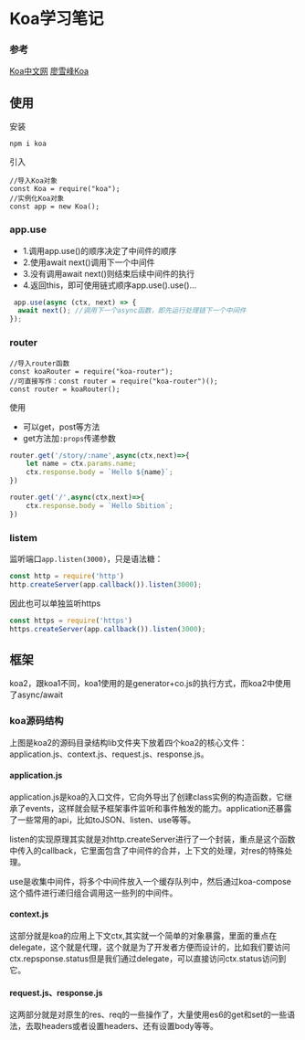 # Koa学习笔记

### 参考

[Koa中文网](https://www.koajs.com.cn/)
[廖雪峰Koa](https://www.liaoxuefeng.com/wiki/1022910821149312/1099752344192192)

## 使用
安装
```shell
npm i koa
```
引入
```
//导入Koa对象
const Koa = require("koa");
//实例化Koa对象
const app = new Koa();
```

### app.use
 * 1.调用app.use()的顺序决定了中间件的顺序
 * 2.使用await next()调用下一个中间件
 * 3.没有调用await next()则结束后续中间件的执行
 * 4.返回this，即可使用链式顺序app.use().use()...
```js
 app.use(async (ctx, next) => {
  await next(); //调用下一个async函数，即先运行处理链下一个中间件
});
```

### router
```
//导入router函数
const koaRouter = require("koa-router");
//可直接写作：const router = require("koa-router")();
const router = koaRouter();
```
使用
- 可以get，post等方法
- get方法加`:props`传递参数
```js
router.get('/story/:name',async(ctx,next)=>{
    let name = ctx.params.name;
    ctx.response.body = `Hello ${name}`;
})

router.get('/',async(ctx,next)=>{
    ctx.response.body = `Hello Sbition`;
})
```

### listem
监听端口`app.listen(3000)`，只是语法糖：
```js
const http = require('http')
http.createServer(app.callback()).listen(3000);
```
因此也可以单独监听https
```js
const https = require('https')
https.createServer(app.callback()).listen(3000);
```

## 框架

koa2，跟koa1不同，koa1使用的是generator+co.js的执行方式，而koa2中使用了async/await


### koa源码结构

上图是koa2的源码目录结构lib文件夹下放着四个koa2的核心文件：application.js、context.js、request.js、response.js。

#### application.js

application.js是koa的入口文件，它向外导出了创建class实例的构造函数，它继承了events，这样就会赋予框架事件监听和事件触发的能力。application还暴露了一些常用的api，比如toJSON、listen、use等等。

listen的实现原理其实就是对http.createServer进行了一个封装，重点是这个函数中传入的callback，它里面包含了中间件的合并，上下文的处理，对res的特殊处理。

use是收集中间件，将多个中间件放入一个缓存队列中，然后通过koa-compose这个插件进行递归组合调用这一些列的中间件。

#### context.js

这部分就是koa的应用上下文ctx,其实就一个简单的对象暴露，里面的重点在delegate，这个就是代理，这个就是为了开发者方便而设计的，比如我们要访问ctx.repsponse.status但是我们通过delegate，可以直接访问ctx.status访问到它。

#### request.js、response.js

这两部分就是对原生的res、req的一些操作了，大量使用es6的get和set的一些语法，去取headers或者设置headers、还有设置body等等。